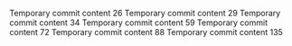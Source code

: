 Temporary commit content 26
Temporary commit content 29
Temporary commit content 34
Temporary commit content 59
Temporary commit content 72
Temporary commit content 88
Temporary commit content 135
